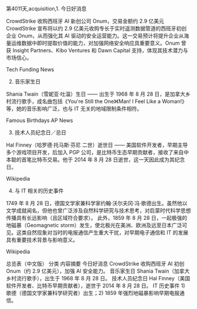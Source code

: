 第4011天,acquisition,1. 今日好消息

CrowdStrike 收购西班牙 AI 新创公司 Onum，交易金额约 2.9 亿美元
CrowdStrike 宣布将以约 2.9 亿美元收购专长于实时遥测数据管道的西班牙初创企业 Onum，从而强化其 AI 驱动的安全运营能力。这一交易预计将提升企业从海量运维数据中即时提取价值的能力，对加强网络安全响应具重要意义。Onum 曾获 Insight Partners、Kibo Ventures 和 Dawn Capital 支持，体现其技术潜力与市场信心。

Tech Funding News

2. 音乐家生日

Shania Twain（雪妮亚·吐温）生日 —— 出生于 1968 年 8 月 28 日，是加拿大乡村流行歌手，成名曲包括《You're Still the One》《Man! I Feel Like a Woman!》等，她的音乐影响广泛，也与 IT 无关的地域限制条件相符。

Famous Birthdays
AP News

3. 技术人员纪念日／忌日

Hal Finney（哈罗德·托马斯·芬尼 二世）逝世日 —— 美国软件开发者，早期主导多个游戏项目开发，后加入 PGP 公司，是比特币生态早期贡献者，接收了来自中本聪的首笔比特币交易。他于 2014 年 8 月 28 日逝世，这一天因此成为其纪念日。

Wikipedia

4. 与 IT 相关的历史事件

1749 年 8 月 28 日，德国文学家兼科学家约翰·沃尔夫冈·冯·歌德出生。虽然他以文学成就闻名，但他也曾广泛涉及自然科学研究与技术思考，对启蒙时代科学思想传播具有长远影响（且区域符合要求）。
此外，1859 年 8 月 28 日，一起极强的地磁暴（Geomagnetic storm）发生，使北极光在美洲、欧洲及远至日本广泛可见。这类自然现象对当时的电报通信产生重大干扰，对早期电子通信和 IT 的发展具有重要技术背景与影响意义。

Wikipedia

总览表（中文版）
分类	内容摘要
今日好消息	CrowdStrike 收购西班牙 AI 初创 Onum（约 2.9 亿美元），加强 AI 安全能力。
音乐家生日	Shania Twain（加拿大乡村流行歌手），出生于 1968 年 8 月 28 日。
技术人员纪念日	Hal Finney（美国软件开发者、比特币早期贡献者），逝世于 2014 年 8 月 28 日。
IT 历史事件	1) 歌德（德国文学家兼科学研究者）出生；2) 1859 年强烈地磁暴影响早期电报通信。